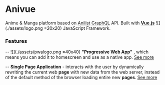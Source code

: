 # Anivue

Anime & Manga platform based on [Anilist](https://anilist.co/) [GraphQL](https://graphql.org/) API.
Built with **[Vue.js](https://vuejs.org/)** ![](./assets/logo.png =20x20) JavaScript Framework.

### Features

-- ![](./assets/pwalogo.png =40x40) **"Progressive Web App"** , which means you can add it to homescreen and use as a native app. [See more](https://en.wikipedia.org/wiki/Progressive_web_application)

-- **Single Page Application** - interacts with the user by dynamically rewriting the current web **page** with new data from the web server, instead of the default method of the browser loading entire new **pages**. [See more](https://en.wikipedia.org/wiki/Single-page_application)

